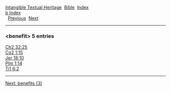 [Intangible Textual Heritage](../../index)  [Bible](../index) 
[Index](index)   
[b Index](_b_)  
  [Previous](c01280)  [Next](c01282) 

------------------------------------------------------------------------

### &lt;benefit&gt; 5 entries

[Ch2 32:25](../kjv/ch2032.htm#025)  
[Co2 1:15](../kjv/co2001.htm#015)  
[Jer 18:10](../kjv/jer018.htm#010)  
[Plm 1:14](../kjv/plm001.htm#014)  
[Ti1 6:2](../kjv/ti1006.htm#002)  

------------------------------------------------------------------------

[Next: benefits (3)](c01282)
